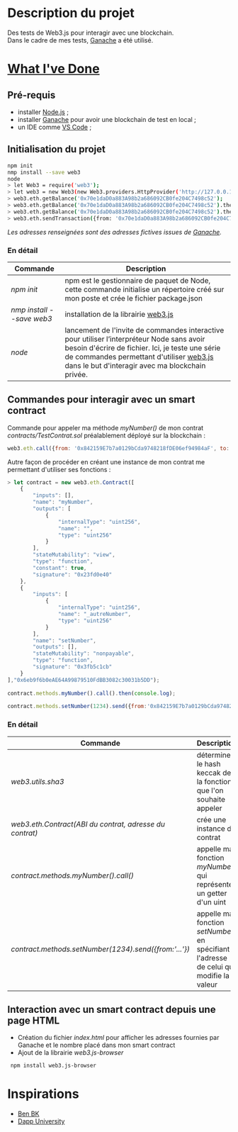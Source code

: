 # Description du projet
Des tests de Web3.js pour interagir avec une blockchain.  
Dans le cadre de mes tests, [Ganache](https://trufflesuite.com/ganache/) a été utilisé.  

# [What I've Done](https://www.youtube.com/watch?v=8sgycukafqQ)

## Pré-requis
 - installer [Node.js](https://nodejs.org/en) ;  
 - installer [Ganache](https://trufflesuite.com/ganache/) pour avoir une blockchain de test en local ;  
 - un IDE comme [VS Code](https://code.visualstudio.com/) ;  

## Initialisation du projet

```bash
npm init
nmp install --save web3
node
> let Web3 = require('web3');
> let web3 = new Web3(new Web3.providers.HttpProvider('http://127.0.0.1:7545'));
> web3.eth.getBalance('0x70e1daD0a883A98b2a686092CB0fe204C7498c52');
> web3.eth.getBalance('0x70e1daD0a883A98b2a686092CB0fe204C7498c52').then(console.log)
> web3.eth.getBalance('0x70e1daD0a883A98b2a686092CB0fe204C7498c52').then(function(res) {console.log(web3.utils.fromWei(res, "ether"));})
> web3.eth.sendTransaction({from: '0x70e1daD0a883A98b2a686092CB0fe204C7498c52', to : '0x427054DFF2ECB3456e9C651B7180A431cF710eE6', value: web3.utils.toWei("5", "ether")});
```  
_Les adresses renseignées sont des adresses fictives issues de [Ganache](https://trufflesuite.com/ganache/)._  

### En détail
| Commande  | Description  |  
|---|---|  
| _npm init_  | npm est le gestionnaire de paquet de Node, cette commande initialise un répertoire créé sur mon poste et crée le fichier package.json  |  
|  _nmp install --save web3_ | installation de la librairie [web3.js](https://web3js.readthedocs.io)  |  
|  _node_ | lancement de l'invite de commandes interactive pour utiliser l’interpréteur Node sans avoir besoin d'écrire de fichier. Ici, je teste une série de commandes permettant d'utiliser [web3.js](https://web3js.readthedocs.io) dans le but d'interagir avec ma blockchain privée.  |  

## Commandes pour interagir avec un smart contract
Commande pour appeler ma méthode _myNumber()_ de mon contrat _contracts/TestContrat.sol_ préalablement déployé sur la blockchain :  
  
```javascript
web3.eth.call({from: '0x842159E7b7a0129bCda9748218fDE06ef94984aF', to: '0x6eb9f6b0eAE64A99879510FdBB3082c30031b5DD', data:web3.utils.sha3('myNumber()').substring(0,10)}).then(console.log);
```  

Autre façon de procéder en créant une instance de mon contrat me permettant d'utiliser ses fonctions :  

```javascript
> let contract = new web3.eth.Contract([
    {
        "inputs": [],
        "name": "myNumber",
        "outputs": [
            {
                "internalType": "uint256",
                "name": "",
                "type": "uint256"
            }
        ],
        "stateMutability": "view",
        "type": "function",
        "constant": true,
        "signature": "0x23fd0e40"
    },
    {
        "inputs": [
            {
                "internalType": "uint256",
                "name": "_autreNumber",
                "type": "uint256"
            }
        ],
        "name": "setNumber",
        "outputs": [],
        "stateMutability": "nonpayable",
        "type": "function",
        "signature": "0x3fb5c1cb"
    }
],"0x6eb9f6b0eAE64A99879510FdBB3082c30031b5DD");  
  
contract.methods.myNumber().call().then(console.log);  
  
contract.methods.setNumber(1234).send({from:'0x842159E7b7a0129bCda9748218fDE06ef94984aF'}).then(console.log);
```
### En détail
| Commande  | Description  |  
|---|---|  
| _web3.utils.sha3_  | détermine le hash keccak de la fonction que l'on souhaite appeler  |  
| _web3.eth.Contract(ABI du contrat, adresse du contrat)_  | crée une instance de contrat  |
| _contract.methods.myNumber().call()_  | appelle ma fonction _myNumber_ qui représente un getter d'un uint  |
| _contract.methods.setNumber(1234).send({from:'...'})_  |  appelle ma fonction _setNumber_ en spécifiant l'adresse de celui qui modifie la valeur |
  
## Interaction avec un smart contract depuis une page HTML

 - Création du fichier _index.html_ pour afficher les adresses fournies par Ganache et le nombre placé dans mon smart contract
 - Ajout de la librairie _web3.js-browser_
```bash
 npm install web3.js-browser
```  


# Inspirations
 - [Ben BK](https://www.youtube.com/@BenBK)
 - [Dapp University](https://www.youtube.com/@DappUniversity)
